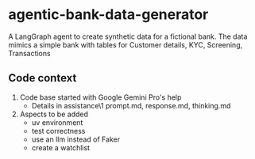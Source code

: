 # agentic-bank-data-generator

A LangGraph agent to create synthetic data for a fictional bank. The data mimics a simple bank with tables for Customer details, KYC, Screening, Transactions

## Code context
1. Code base started with Google Gemini Pro's help
    - Details in assistance\1 prompt.md, response.md, thinking.md
2. Aspects to be added
    - uv environment
    - test correctness
    - use an llm instead of Faker
    - create a watchlist

